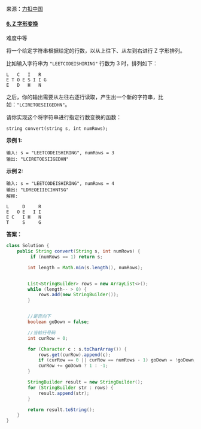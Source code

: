                                                                                                                                                                                                                                                                                                                                                                                                                                                                                                                                                                                        

来源：[力扣中国](https://leetcode-cn.com/)

#### [6. Z 字形变换](https://leetcode-cn.com/problems/zigzag-conversion/)

难度中等

将一个给定字符串根据给定的行数，以从上往下、从左到右进行 Z 字形排列。

比如输入字符串为 `"LEETCODEISHIRING"` 行数为 3 时，排列如下：

```
L   C   I   R
E T O E S I I G
E   D   H   N
```

之后，你的输出需要从左往右逐行读取，产生出一个新的字符串，比如：`"LCIRETOESIIGEDHN"`。

请你实现这个将字符串进行指定行数变换的函数：

```
string convert(string s, int numRows);
```

**示例 1:**

```
输入: s = "LEETCODEISHIRING", numRows = 3
输出: "LCIRETOESIIGEDHN"
```

**示例 2:**

```
输入: s = "LEETCODEISHIRING", numRows = 4
输出: "LDREOEIIECIHNTSG"
解释:

L     D     R
E   O E   I I
E C   I H   N
T     S     G
```



**答案：**

```java
class Solution {
    public String convert(String s, int numRows) {
         if (numRows == 1) return s;

        int length = Math.min(s.length(), numRows);


        List<StringBuilder> rows = new ArrayList<>();
        while (length-- > 0) {
            rows.add(new StringBuilder());
        }


        //是否向下
        boolean goDown = false;

        //当前行号码
        int curRow = 0;

        for (Character c : s.toCharArray()) {
            rows.get(curRow).append(c);
            if (curRow == 0 || curRow == numRows - 1) goDown = !goDown;
            curRow += goDown ? 1 : -1;
        }

        StringBuilder result = new StringBuilder();
        for (StringBuilder str : rows) {
            result.append(str);
        }

        return result.toString();
    }
}
```

